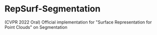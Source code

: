 # RepSurf-Segmentation
(CVPR 2022 Oral) Official implementation for "Surface Representation for Point Clouds" on Segmentation
